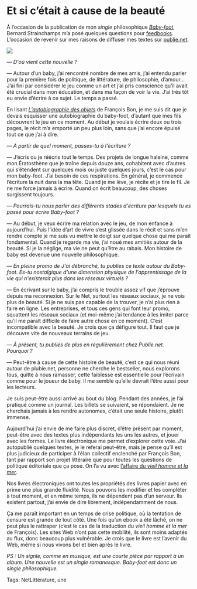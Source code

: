 # Et si c’était à cause de la beauté

À l’occasion de la publication de mon *single* philosophique [*Baby-foot*](http://blog.tcrouzet.com/baby-foot/), Bernard Strainchamps m’a posé quelques questions pour [feedbooks](http://fr.feedbooks.com/interview/56/peut-%C3%AAtre-%C3%A0-cause-de-cette-histoire-de-beaut%C3%A9). L’occasion de revenir sur mes raisons de diffuser mes textes sur [publie.net](http://www.publie.net/fr/ebook/9782814506213/baby-foot).

![](http://blog.tcrouzet.comhttps://tcrouzet.com/images_tc/2012/03/babyblio.jpg)

*— D'où vient cette nouvelle ?*

— Autour d’un baby, j’ai rencontré nombre de mes amis, j’ai entendu parler pour la première fois de politique, de littérature, de philosophie, d’amour… J’ai fini par considérer le jeu comme un art et j’ai pris conscience qu’il avait été crucial dans mon éducation, et dans ma façon de voir la vie. J’ai très tôt eu envie d’écrire à ce sujet. Le temps a passé.

En lisant [*L’autobiographie des objets*](http://www.tierslivre.net/spip/spip.php?rubrique69) de François Bon, je me suis dit que je devais esquisser une autobiographie du baby-foot, d’autant que mes fils découvrent le jeu en ce moment. Au début je voulais écrire deux ou trois pages, le récit m’a emporté un peu plus loin, sans que j’ai encore épuisé tout ce que j’ai à dire.

*— A partir de quel moment, passes-tu à l'écriture ?*

— J’écris ou je réécris tout le temps. Des projets de longue haleine, comme mon Ératosthène que je traîne depuis douze ans, cohabitent avec d’autres qui s’étendent sur quelques mois ou juste quelques jours, c’est le cas pour mon baby-foot. J’ai besoin de ces respirations. En général, je commence l’écriture la nuit dans la ma tête. Quand je me lève, je récite et je tire le fil. Je ne me force jamais à écrire. Quand on écrit beaucoup, des choses surgissent toujours.

*— Pourrais-tu nous parler des différents stades d'écriture par lesquels tu es passé pour écrire Baby-foot ?*

— Au début, je veux écrire ma relation avec le jeu, de mon enfance à aujourd’hui. Puis l’idée d’art de vivre s’est glissée dans le récit et sans m’en rendre compte je me suis vu mettre le doigt sur quelque chose qui me paraît fondamental. Quand je regarde ma vie, j’ai noué mes amitiés autour de la beauté. Si je la néglige, ma vie ne peut qu’être au rabais. Mon histoire de baby est devenue une nouvelle philosophique.

*— En pleine promo de J'ai débranché, tu publies ce texte autour du Baby-foot. Es-tu nostalgique d'une dimension physique de l'apprentissage de la vie qui n'existerait plus dans les réseaux virtuels ?*

— En écrivant sur le baby, j’ai compris le trouble assez vif que j’éprouve depuis ma reconnexion. Sur le Net, surtout les réseaux sociaux, je ne vois plus de beauté. Si je ne suis pas capable de la trouver, je n’ai plus rien à faire en ligne. Les entreprises, et tous ces gens qui font leur promo, squattent les réseaux sociaux (et moi-même j’ai tendance à les imiter parce qu’il me paraît difficile de faire autre chose en ce moment). C’est incompatible avec la beauté. Je crois que ça défigure tout. Il faut que je découvre vite de nouveaux terrains de jeu.

*— À présent, tu publies de plus en régulièrement chez Publie.net. Pourquoi ?*

— Peut-être à cause de cette histoire de beauté, c’est ce qui nous réuni autour de plubie.net, personne ne cherche le bestseller, nous explorons tous, quitte à nous ramasser, cette faiblesse est essentielle pour l’écrivain comme pour le joueur de baby. Il me semble qu’elle devrait l’être aussi pour les lecteurs.

 Je suis peut-être aussi arrivé au bout du blog. Pendant des années, je l’ai pratiqué comme un journal. Les billets se suivaient, se répondaient. Je ne cherchais jamais à les rendre autonomes, c’était une seule histoire, plutôt immense.

Aujourd’hui j’ai envie de me faire plus discret, d’être présent par moment, peut-être avec des textes plus indépendants les uns les autres, et jouer avec les formes. Le livre électronique me permet d’explorer cette voie. J’ai autopublié quelques textes, je le referai peut-être, mais je pense qu’il est plus judicieux de participer à l’élan collectif enclenché par François Bon, tant par rapport son projet littéraire que pour toutes les questions de politique éditoriale que ça pose. On l’a vu avec [l’affaire du *vieil homme et la mer*](http://www.tierslivre.net/spip/spip.php?article2788).

Nos livres électroniques ont toutes les propriétés des livres papier avec en prime une plus grande fluidité. Nous pouvons les modifier et les compléter à tout moment, et en même temps, ils ne dépendent pas d’un serveur. Ils existent partout, j’ai envie de dire librement, indépendamment de nous.

Ça me paraît important en un temps de crise politique, où la tentation de censure est grande de tout côté. Une fois qu’un ebook a été lâché, on ne peut plus le rattraper (c’est le cas de la traduction du *vieil homme et la mer* de François). Les sites Web n’ont pas cette mobilité, ils sont moins adaptés au flux, donc beaucoup plus vulnérable. Je crois que le livre est l’avenir du Web, même si nous vivons bel et bien après le livre.

*PS : Un signle, comme en musique, est une courte pièce par rapport à un album. Une nouvelle est un single romanesque. Baby-foot est donc un single philosophique.*

Tags: NetLittérature, une